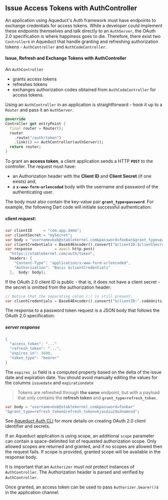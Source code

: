 <!--#-->
## Issue Access Tokens with AuthController

An application using Aqueduct's Auth framework must have endpoints to exchange credentials for access tokens. While a developer could implement these endpoints themselves and talk directly to an  `AuthServer`, the OAuth 2.0 specification is where happiness goes to die. Therefore, there exist two  `Controller`s in Aqueduct that handle granting and refreshing authorization tokens -  `AuthController`  and  `AuthCodeController`.

#### Issue, Refresh and Exchange Tokens with AuthController

An  `AuthController`  
- grants access tokens 
- refreshes tokens 
- exchanges authorization codes obtained from  `AuthCodeController`  for access tokens.

Using an  `AuthController`  in an application is straightforward - hook it up to a  `Router`  and pass it an  `AuthServer`.

```dart
@override
Controller get entryPoint {
  final router = Router();
  router
    .route("/auth/token")
    .link(() => AuthController(authServer));
  return router;
}
```

To grant an **access token**, a client application sends a HTTP  **`POST`**  to the controller. The request must have:

-   an Authorization header with the **Client ID** and **Client Secret** (if one exists) and,
-   a  **`x-www-form-urlencoded`**  body with the username and password of the authenticating user.

The body must also contain the key-value pair  **`grant_type=password`**. For example, the following Dart code will initiate successful authentication:

##### client request:
```dart
var clientID     = "com.app.demo";
var clientSecret = "mySecret";
var body = "username=bob@stablekernel.com&password=foobar&grant_type=password";
var clientCredentials = Base64Encoder().convert("$clientID:$clientSecret".codeUnits);
var response          = await http.post(
  "https://stablekernel.com/auth/token",
  headers: {
    "Content-Type": "application/x-www-form-urlencoded",
    "Authorization": "Basic $clientCredentials"
  },  body: body);
```

If the OAuth 2.0 client ID is public - that is, it does not have a client secret - the secret is omitted from the authorization header:

```dart
// Notice that the separating colon (:) is still present.
var clientCredentials = Base64Encoder().convert("$clientID:".codeUnits);
```

The response to a password token request is a JSON body that follows the OAuth 2.0 specification:
##### server response
```dart
{
  "access_token": "..."
  "refresh_token": "...",
  "expires_in": 3600,
  "token_type": "bearer"
}
```

The  `expires_in`  field is a computed property based on the delta of the issue date and expiration date. You should avoid manually editing the values for the columns  `issuedate`  and  `expirationdate`

> Tokens are refreshed through **the same** endpoint, but with a payload that only contains the **refresh token** and  **`grant_type=refresh_token`**.

```dart
var body = "username=bob@stablekernel.com&password=foobar"
"&grant_type=refresh_token&refresh_token=kjasdiuz9u3namnsd";
```

See  [Aqueduct Auth CLI](https://aqueduct.io/docs/auth/cli/)  for more details on creating OAuth 2.0 client identifier and secrets.

If an Aqueduct application is using scope, an additional  `scope`  parameter can contain a space-delimited list of requested authorization scope. Only allowed scopes are returned and granted, and if no scopes are allowed then the request fails. If scope is provided, granted scope will be available in the response body.

It is important that an  `Authorizer`  _must not_  protect instances of  `AuthController`. The Authorization header is parsed and verified by  `AuthController`.

Once granted, an access token can be used to pass  `Authorizer.bearer()`s in the application channel.



<!--stackedit_data:
eyJoaXN0b3J5IjpbMTYzODY4NjY4NiwzNzQxNjkyMzQsMTc5NT
c5NTMxNSwtMTczNDg1OTM0MSwxMDIyMzY5NDc0LDE3MzM1NTA5
OTNdfQ==
-->
